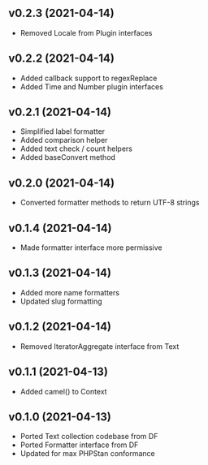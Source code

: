 ## v0.2.3 (2021-04-14)
* Removed Locale from Plugin interfaces

## v0.2.2 (2021-04-14)
* Added callback support to regexReplace
* Added Time and Number plugin interfaces

## v0.2.1 (2021-04-14)
* Simplified label formatter
* Added comparison helper
* Added text check / count helpers
* Added baseConvert method

## v0.2.0 (2021-04-14)
* Converted formatter methods to return UTF-8 strings

## v0.1.4 (2021-04-14)
* Made formatter interface more permissive

## v0.1.3 (2021-04-14)
* Added more name formatters
* Updated slug formatting

## v0.1.2 (2021-04-14)
* Removed IteratorAggregate interface from Text

## v0.1.1 (2021-04-13)
* Added camel() to Context

## v0.1.0 (2021-04-13)
* Ported Text collection codebase from DF
* Ported Formatter interface from DF
* Updated for max PHPStan conformance
